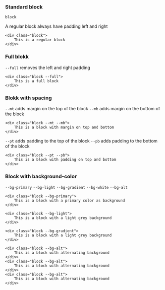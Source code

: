 ### Standard block
`block`

A regular block always have padding left and right

```html|span-3,plain,white
<div class="block">
    This is a regular block
</div>
```

### Full blokk
`--full` removes the left and right padding

```html|span-3,plain,white
<div class="block --full">
    This is a full block
</div>
```

### Blokk with spacing


`--mt` adds margin on the top of the block
`--mb` adds margin on the bottom of the block

```html|span-3,plain,white
<div class="block --mt --mb">
    This is a block with margin on top and bottom
</div>
```

`--pt` adds padding to the top of the block
`--pb` adds padding to the bottom of the block


```html|span-3,plain,white
<div class="block --pt --pb">
    This is a block with padding on top and bottom
</div>
```



### Block with background-color

`--bg-primary`
`--bg-light`
`--bg-gradient`
`--bg-white`
`--bg-alt`

```html|span-3,plain,white
<div class="block --bg-primary">
    This is a block with a primary color as background
</div>
```

```html|span-3,plain,white
<div class="block --bg-light">
    This is a block with a light grey background
</div>
```

```html|span-3,plain,white
<div class="block --bg-gradient">
    This is a block with a light grey background
</div>
```

```html|span-3,plain,white
<div class="block --bg-alt">
    This is a block with alternating background
</div>
<div class="block --bg-alt">
    This is a block with alternating background
</div>
<div class="block --bg-alt">
    This is a block with alternating background
</div>
```
